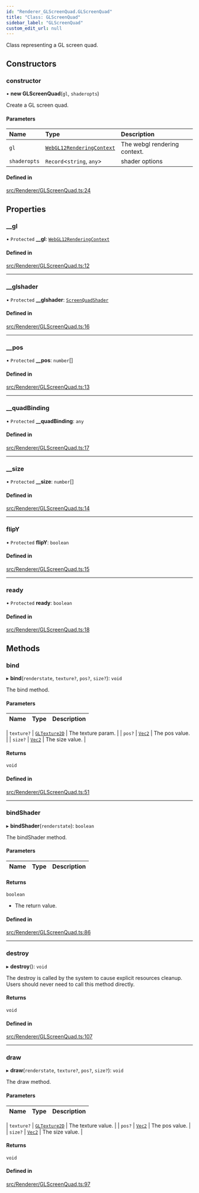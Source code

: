 ```yaml
---
id: "Renderer_GLScreenQuad.GLScreenQuad"
title: "Class: GLScreenQuad"
sidebar_label: "GLScreenQuad"
custom_edit_url: null
---
```




Class representing a GL screen quad.

## Constructors

### constructor

• **new GLScreenQuad**(`gl`, `shaderopts`)

Create a GL screen quad.

#### Parameters

| Name | Type | Description |
| :------ | :------ | :------ |
| `gl` | [`WebGL12RenderingContext`](types/Renderer_types_webgl.WebGL12RenderingContext) | The webgl rendering context. |
| `shaderopts` | `Record`<`string`, `any`\> | shader options |

#### Defined in

[src/Renderer/GLScreenQuad.ts:24](https://github.com/ZeaInc/zea-engine/blob/1fac85723/src/Renderer/GLScreenQuad.ts#L24)

## Properties

### \_\_gl

• `Protected` **\_\_gl**: [`WebGL12RenderingContext`](types/Renderer_types_webgl.WebGL12RenderingContext)

#### Defined in

[src/Renderer/GLScreenQuad.ts:12](https://github.com/ZeaInc/zea-engine/blob/1fac85723/src/Renderer/GLScreenQuad.ts#L12)

___

### \_\_glshader

• `Protected` **\_\_glshader**: [`ScreenQuadShader`](Shaders/Renderer_Shaders_ScreenQuadShader.ScreenQuadShader)

#### Defined in

[src/Renderer/GLScreenQuad.ts:16](https://github.com/ZeaInc/zea-engine/blob/1fac85723/src/Renderer/GLScreenQuad.ts#L16)

___

### \_\_pos

• `Protected` **\_\_pos**: `number`[]

#### Defined in

[src/Renderer/GLScreenQuad.ts:13](https://github.com/ZeaInc/zea-engine/blob/1fac85723/src/Renderer/GLScreenQuad.ts#L13)

___

### \_\_quadBinding

• `Protected` **\_\_quadBinding**: `any`

#### Defined in

[src/Renderer/GLScreenQuad.ts:17](https://github.com/ZeaInc/zea-engine/blob/1fac85723/src/Renderer/GLScreenQuad.ts#L17)

___

### \_\_size

• `Protected` **\_\_size**: `number`[]

#### Defined in

[src/Renderer/GLScreenQuad.ts:14](https://github.com/ZeaInc/zea-engine/blob/1fac85723/src/Renderer/GLScreenQuad.ts#L14)

___

### flipY

• `Protected` **flipY**: `boolean`

#### Defined in

[src/Renderer/GLScreenQuad.ts:15](https://github.com/ZeaInc/zea-engine/blob/1fac85723/src/Renderer/GLScreenQuad.ts#L15)

___

### ready

• `Protected` **ready**: `boolean`

#### Defined in

[src/Renderer/GLScreenQuad.ts:18](https://github.com/ZeaInc/zea-engine/blob/1fac85723/src/Renderer/GLScreenQuad.ts#L18)

## Methods

### bind

▸ **bind**(`renderstate`, `texture?`, `pos?`, `size?`): `void`

The bind method.

#### Parameters

| Name | Type | Description |
| :------ | :------ | :------ |

| `texture?` | [`GLTexture2D`](Renderer_GLTexture2D.GLTexture2D) | The texture param. |
| `pos?` | [`Vec2`](../Math/Math_Vec2.Vec2) | The pos value. |
| `size?` | [`Vec2`](../Math/Math_Vec2.Vec2) | The size value. |

#### Returns

`void`

#### Defined in

[src/Renderer/GLScreenQuad.ts:51](https://github.com/ZeaInc/zea-engine/blob/1fac85723/src/Renderer/GLScreenQuad.ts#L51)

___

### bindShader

▸ **bindShader**(`renderstate`): `boolean`

The bindShader method.

#### Parameters

| Name | Type | Description |
| :------ | :------ | :------ |


#### Returns

`boolean`

- The return value.

#### Defined in

[src/Renderer/GLScreenQuad.ts:86](https://github.com/ZeaInc/zea-engine/blob/1fac85723/src/Renderer/GLScreenQuad.ts#L86)

___

### destroy

▸ **destroy**(): `void`

The destroy is called by the system to cause explicit resources cleanup.
Users should never need to call this method directly.

#### Returns

`void`

#### Defined in

[src/Renderer/GLScreenQuad.ts:107](https://github.com/ZeaInc/zea-engine/blob/1fac85723/src/Renderer/GLScreenQuad.ts#L107)

___

### draw

▸ **draw**(`renderstate`, `texture?`, `pos?`, `size?`): `void`

The draw method.

#### Parameters

| Name | Type | Description |
| :------ | :------ | :------ |

| `texture?` | [`GLTexture2D`](Renderer_GLTexture2D.GLTexture2D) | The texture value. |
| `pos?` | [`Vec2`](../Math/Math_Vec2.Vec2) | The pos value. |
| `size?` | [`Vec2`](../Math/Math_Vec2.Vec2) | The size value. |

#### Returns

`void`

#### Defined in

[src/Renderer/GLScreenQuad.ts:97](https://github.com/ZeaInc/zea-engine/blob/1fac85723/src/Renderer/GLScreenQuad.ts#L97)

